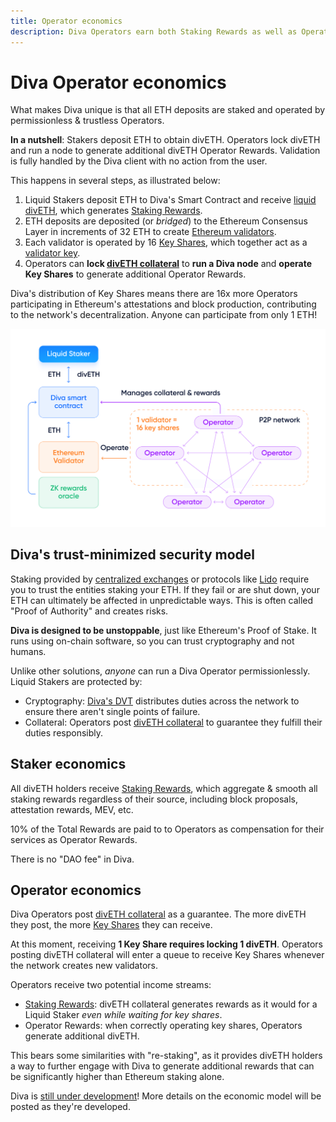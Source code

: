 ```yaml
---
title: Operator economics
description: Diva Operators earn both Staking Rewards as well as Operator Rewards by running nodes and providing collateral
---
```


# Diva Operator economics

What makes Diva unique is that all ETH deposits are staked and operated by permissionless & trustless Operators.

**In a nutshell**: Stakers deposit ETH to obtain divETH. Operators lock divETH and run a node to generate additional divETH Operator Rewards. Validation is fully handled by the Diva client with no action from the user.

This happens in several steps, as illustrated below:

1. Liquid Stakers deposit ETH to Diva's Smart Contract and receive [liquid divETH](lst), which generates [Staking Rewards](staking-rewards).
2. ETH deposits are deposited (or *bridged*) to the Ethereum Consensus Layer in increments of 32 ETH to create [Ethereum validators](glossary#validator).
3. Each validator is operated by 16 [Key Shares](glossary#key-share), which together act as a [validator key](dvt).
4. Operators can **lock [divETH collateral](glossary#collateral)** to **run a Diva node** and **operate Key Shares** to generate additional Operator Rewards.

Diva's distribution of Key Shares means there are 16x more Operators participating in Ethereum's attestations and block production, contributing to the network's decentralization. Anyone can participate from only 1 ETH!

<div style={{textAlign: 'center'}}>

![DVT architecture](img/architecture.png)
</div>

## Diva's trust-minimized security model

Staking provided by [centralized exchanges](exchanges) or protocols like [Lido](lido) require you to trust the entities staking your ETH. If they fail or are shut down, your ETH can ultimately be affected in unpredictable ways. This is often called "Proof of Authority" and creates risks.

**Diva is designed to be unstoppable**, just like Ethereum's Proof of Stake. It runs using on-chain software, so you can trust cryptography and not humans.

Unlike other solutions, *anyone* can run a Diva Operator permissionlessly. Liquid Stakers are protected by:

- Cryptography: [Diva's DVT](dvt) distributes duties across the network to ensure there aren't single points of failure.
- Collateral: Operators post [divETH collateral](glossary#collateral) to guarantee they fulfill their duties responsibly.

## Staker economics

All divETH holders receive [Staking Rewards](staking-rewards), which aggregate & smooth all staking rewards regardless of their source, including block proposals, attestation rewards, MEV, etc.

10% of the Total Rewards are paid to to Operators as compensation for their services as Operator Rewards.

There is no "DAO fee" in Diva.

## Operator economics

Diva Operators post [divETH collateral](glossary#collateral) as a guarantee. The more divETH they post, the more [Key Shares](glossary#key-share) they can receive.

At this moment, receiving **1 Key Share requires locking 1 divETH**. Operators posting divETH collateral will enter a queue to receive Key Shares whenever the network creates new validators. 

Operators receive two potential income streams:

- [Staking Rewards](staking-rewards): divETH collateral generates rewards as it would for a Liquid Staker *even while waiting for key shares*.
- Operator Rewards: when correctly operating key shares, Operators generate additional divETH.

This bears some similarities with "re-staking", as it provides divETH holders a way to further engage with Diva to generate additional rewards that can be significantly higher than Ethereum staking alone.

Diva is [still under development](roadmap)! More details on the economic model will be posted as they're developed.
